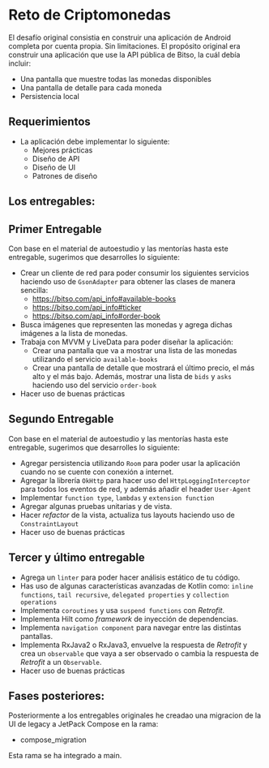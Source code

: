 # Reto de Criptomonedas
El desafío original consistia en construir una aplicación de Android completa por cuenta propia. Sin limitaciones.
El propósito original era construir una aplicación que use la API pública de Bitso, la cuál debía incluir:

- Una pantalla que muestre todas las monedas disponibles
- Una pantalla de detalle para cada moneda
- Persistencia local

## Requerimientos

- La aplicación debe implementar lo siguiente:
    - Mejores prácticas
    - Diseño de API
    - Diseño de UI
    - Patrones de diseño


## Los entregables: 

## Primer Entregable
Con base en el material de autoestudio y las mentorías hasta este entregable, sugerimos que desarrolles lo siguiente:

- Crear un cliente de red para poder consumir los siguientes servicios haciendo uso de `GsonAdapter` para obtener las clases de manera sencilla:
  - https://bitso.com/api_info#available-books
  - https://bitso.com/api_info#ticker
  - https://bitso.com/api_info#order-book 
- Busca imágenes que representen las monedas y agrega dichas imágenes a la lista de monedas.
- Trabaja con MVVM y LiveData para poder diseñar la aplicación:
    - Crear una pantalla que va a mostrar una lista de las monedas utilizando el servicio `available-books`
    - Crear una pantalla de detalle que mostrará el último precio, el más alto y el más bajo. Además, mostrar una lista de `bids` y `asks` haciendo uso del servicio `order-book`
- Hacer uso de buenas prácticas



## Segundo Entregable

Con base en el material de autoestudio y las mentorías hasta este entregable, sugerimos que desarrolles lo siguiente:

- Agregar persistencia utilizando `Room` para poder usar la aplicación cuando no se cuente con conexión a internet.
- Agregar la librería `OkHttp` para hacer uso del `HttpLoggingInterceptor` para todos los eventos de red, y además añadir el header `User-Agent`
- Implementar `function type`, `lambdas` y `extension function`
- Agregar algunas pruebas unitarias y de vista.
- Hacer _refactor_ de la vista, actualiza tus layouts haciendo uso de `ConstraintLayout`
- Hacer uso de buenas prácticas


## Tercer y último entregable
- Agrega un `linter` para poder hacer análisis estático de tu código.
- Has uso de algunas características avanzadas de Kotlin como: `inline functions`, `tail recursive`, `delegated properties` y `collection operations`
- Implementa `coroutines` y usa `suspend functions` con _Retrofit_.
- Implementa Hilt como _framework_ de inyección de dependencias.
- Implementa `navigation component` para navegar entre las distintas pantallas.
- Implementa RxJava2 o RxJava3, envuelve la respuesta de _Retrofit_ y crea un `observable` que vaya a ser observado o cambia la respuesta de _Retrofit_ a un `Observable`.
- Hacer uso de buenas prácticas


## Fases posteriores:

Posteriormente a los entregables originales he creadao una migracion de la UI de legacy a JetPack Compose en la rama:
- compose_migration

Esta rama se ha integrado a main.
